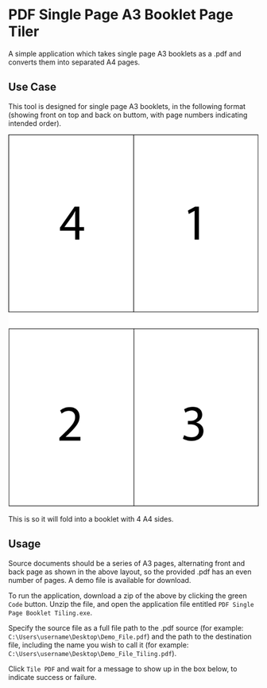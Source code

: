 # PDF Single Page A3 Booklet Page Tiler

A simple application which takes single page A3 booklets as a .pdf and converts them into separated A4 pages.

## Use Case

This tool is designed for single page A3 booklets, in the following format (showing front on top and back on buttom, with page numbers indicating intended order).

![Layout](layout.png)

This is so it will fold into a booklet with 4 A4 sides.

## Usage

Source documents should be a series of A3 pages, alternating front and back page as shown in the above layout, so the provided .pdf has an even number of pages. A demo file is available for download.

To run the application, download a zip of the above by clicking the green `Code` button. Unzip the file, and open the application file entitled `PDF Single Page Booklet Tiling.exe`.

Specify the source file as a full file path to the .pdf source (for example: `C:\Users\username\Desktop\Demo_File.pdf`) and the path to the destination file, including the name you wish to call it (for example: `C:\Users\username\Desktop\Demo_File_Tiling.pdf`).

Click `Tile PDF` and wait for a message to show up in the box below, to indicate success or failure.
